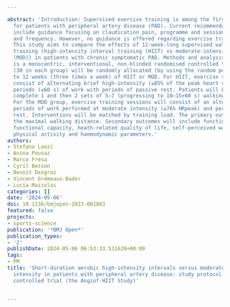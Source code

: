 ---
abstract: 'Introduction: Supervised exercise training is among the first-line therapies
  for patients with peripheral artery disease (PAD). Current recommendations for exercise
  include guidance focusing on claudication pain, programme and session duration,
  and frequency. However, no guidance is offered regarding exercise training intensity.
  This study aims to compare the effects of 12-week-long supervised walking exercise
  training (high-intensity interval training (HIIT) vs moderate-intensity exercise
  (MOD)) in patients with chronic symptomatic PAD. Methods and analysis: This study
  is a monocentric, interventional, non-blinded randomised controlled trial. 60 patients
  (30 in each group) will be randomly allocated (by using the random permuted blocks)
  to 12 weeks (three times a week) of HIIT or MOD. For HIIT, exercise sessions will
  consist of alternating brief high-intensity (≥85% of the peak heart rate (HRpeak))
  periods (≤60 s) of work with periods of passive rest. Patients will be asked to
  complete 1 and then 2 sets of 5–7 (progressing to 10–15×60 s) walking intervals.
  For the MOD group, exercise training sessions will consist of an alternation of
  periods of work performed at moderate intensity (≤76% HRpeak) and periods of passive
  rest. Interventions will be matched by training load. The primary outcome will be
  the maximal walking distance. Secondary outcomes will include functional performance,
  functional capacity, heath-related quality of life, self-perceived walking abilities,
  physical activity and haemodynamic parameters.'
authors:
- Stefano Lanzi
- Anina Pousaz
- Marco Fresa
- Cyril Besson
- Benoit Desgraz
- Vincent Gremeaux-Bader
- Lucia Mazzolai
categories: []
date: '2024-05-06'
doi: 10.1136/bmjopen-2023-081883
featured: false
projects:
- sports-science
publication: '*BMJ Open*'
publication_types:
- '2'
publishDate: 2024-05-06 06:53:33.531628+00:00
tags:
- PM
title: 'Short-duration aerobic high-intensity intervals versus moderate exercise training
  intensity in patients with peripheral artery disease: study protocol for a randomised
  controlled trial (the Angiof-HIIT Study)'

---
